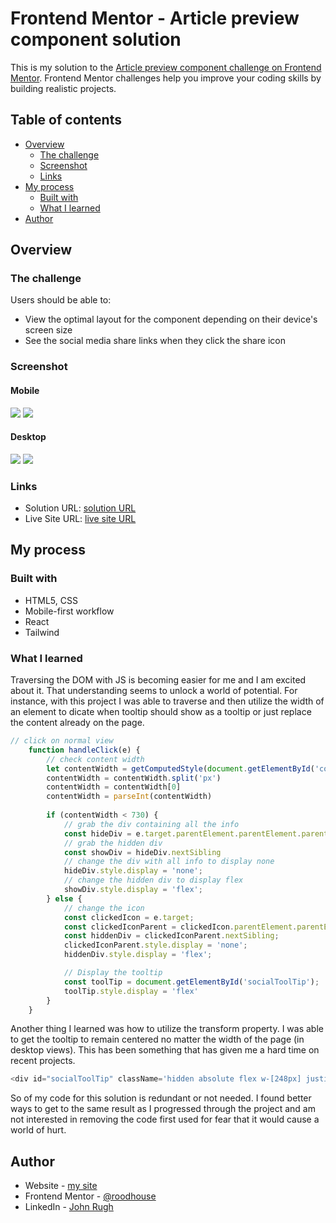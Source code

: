 # Frontend Mentor - Article preview component solution

This is my solution to the [Article preview component challenge on Frontend Mentor](https://www.frontendmentor.io/challenges/article-preview-component-dYBN_pYFT). Frontend Mentor challenges help you improve your coding skills by building realistic projects. 

## Table of contents

- [Overview](#overview)
  - [The challenge](#the-challenge)
  - [Screenshot](#screenshot)
  - [Links](#links)
- [My process](#my-process)
  - [Built with](#built-with)
  - [What I learned](#what-i-learned)
- [Author](#author)

## Overview

### The challenge

Users should be able to:

- View the optimal layout for the component depending on their device's screen size
- See the social media share links when they click the share icon

### Screenshot

#### Mobile

![](/src/images/mb01.png)
![](/src/images/mb02.png)

#### Desktop

![](/src/images/dt01.png)
![](/src/images/dt02.png)

### Links

- Solution URL: [solution URL](https://github.com/roodhouse/front-end-mentor-article-preview)
- Live Site URL: [live site URL](https://article-preview.rugh.us/)

## My process

### Built with

- HTML5, CSS
- Mobile-first workflow
- React
- Tailwind

### What I learned

Traversing the DOM with JS is becoming easier for me and I am excited about it. That understanding seems to unlock a world of potential. For instance, with this project I was able to traverse and then utilize the width of an element to dicate when tooltip should show as a tooltip or just replace the content already on the page.

```js
// click on normal view
    function handleClick(e) {
        // check content width
        let contentWidth = getComputedStyle(document.getElementById('contwentWrapper')).maxWidth;
        contentWidth = contentWidth.split('px')
        contentWidth = contentWidth[0]
        contentWidth = parseInt(contentWidth)
        
        if (contentWidth < 730) {
            // grab the div containing all the info
            const hideDiv = e.target.parentElement.parentElement.parentElement
            // grab the hidden div
            const showDiv = hideDiv.nextSibling
            // change the div with all info to display none
            hideDiv.style.display = 'none';
            // change the hidden div to display flex
            showDiv.style.display = 'flex';
        } else {
            // change the icon
            const clickedIcon = e.target;
            const clickedIconParent = clickedIcon.parentElement.parentElement;
            const hiddenDiv = clickedIconParent.nextSibling;
            clickedIconParent.style.display = 'none';
            hiddenDiv.style.display = 'flex';

            // Display the tooltip
            const toolTip = document.getElementById('socialToolTip');
            toolTip.style.display = 'flex'
        }
    }
```

Another thing I learned was how to utilize the transform property. I was able to get the tooltip to remain centered no matter the width of the page (in desktop views). This has been something that has given me a hard time on recent projects.

```js
<div id="socialToolTip" className='hidden absolute flex w-[248px] justify-between bg-darkBlue px-[37px] py-[18px] rounded-[10px] items-center top-[50%] left-[50%] translate-x-[77%] translate-y-[0%]'>
```

So of my code for this solution is redundant or not needed. I found better ways to get to the same result as I progressed through the project and am not interested in removing the code first used for fear that it would cause a world of hurt.

## Author

- Website - [my site](https://rugh.us)
- Frontend Mentor - [@roodhouse](https://www.frontendmentor.io/profile/roodhouse)
- LinkedIn - [John Rugh](https://www.linkedin.com/in/john-m-rugh/)

